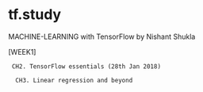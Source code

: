 # tf.study

MACHINE-LEARNING with TensorFlow by Nishant Shukla

[WEEK1]

 	 CH2. TensorFlow essentials (28th Jan 2018)
	
	  CH3. Linear regression and beyond

